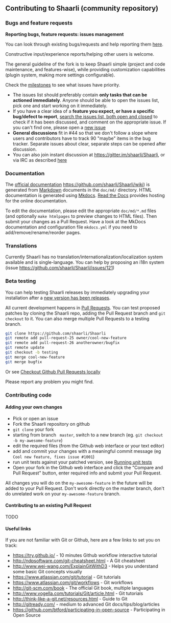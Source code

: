 ## Contributing to Shaarli (community repository)

### Bugs and feature requests
**Reporting bugs, feature requests: issues management**

You can look through existing bugs/requests and help reporting them [here](https://github.com/shaarli/Shaarli/issues).

Constructive input/experience reports/helping other users is welcome.

The general guideline of the fork is to keep Shaarli simple (project and code maintenance, and features-wise), while providing customization capabilities (plugin system, making more settings configurable).

Check the [milestones](https://github.com/shaarli/Shaarli/milestones) to see what issues have priority.

 * The issues list should preferably contain **only tasks that can be actioned immediately**. Anyone should be able to open the issues list, pick one and start working on it immediately.
 * If you have a clear idea of a **feature you expect, or have a specific bug/defect to report**, [search the issues list, both open and closed](https://github.com/shaarli/Shaarli/issues?q=is%3Aissue) to check if it has been discussed, and comment on the appropriate issue. If you can't find one, please open a [new issue](https://github.com/shaarli/Shaarli/issues/new)
 * **General discussions** fit in #44 so that we don't follow a slope where users and contributors have to track 90 "maybe" items in the bug tracker. Separate issues about clear, separate steps can be opened after discussion.
 * You can also join instant discussion at https://gitter.im/shaarli/Shaarli, or via IRC as described [here](https://github.com/shaarli/Shaarli/issues/44#issuecomment-77745105)
 
### Documentation

The [official documentation](http://shaarli.readthedocs.io/en/rtfd/) https://github.com/shaarli/Shaarli/wiki) is generated from [Markdown](https://daringfireball.net/projects/markdown/syntax) documents in the `doc/md/` directory. HTML documentation is generated using [Mkdocs](http://www.mkdocs.org/). [Read the Docs](https://readthedocs.org/) provides hosting for the online documentation. 

To edit the documentation, please edit the appropriate `doc/md/*.md` files (and optionally `make htmlpages` to preview changes to HTML files). Then submit your changes as a Pull Request. Have a look at the MkDocs documentation and configuration file `mkdocs.yml` if you need to add/remove/rename/reorder pages.

### Translations
Currently Shaarli has no translation/internationalization/localization system available and is single-language. You can help by proposing an i18n system (issue https://github.com/shaarli/Shaarli/issues/121)

### Beta testing
You can help testing Shaarli releases by immediately upgrading your installation after a [new version has been releases](https://github.com/shaarli/Shaarli/releases).

All current development happens in [Pull Requests](https://github.com/shaarli/Shaarli/pulls). You can test proposed patches by cloning the Shaarli repo, adding the Pull Request branch and `git checkout` to it. You can also merge multiple Pull Requests to a testing branch.

```bash
git clone https://github.com/shaarli/Shaarli
git remote add pull-request-25 owner/cool-new-feature
git remote add pull-request-26 anotherowner/bugfix
git remote update
git checkout -b testing
git merge cool-new-feature
git merge bugfix
```
Or see [Checkout Github Pull Requests locally](https://gist.github.com/piscisaureus/3342247)

Please report any problem you might find.


### Contributing code

#### Adding your own changes

 * Pick or open an issue
 * Fork the Shaarli repository on github
 * `git clone`  your fork
 * starting from branch ` master`, switch to a new branch (eg. `git checkout -b my-awesome-feature`)
 * edit the required files (from the Github web interface or your text editor)
 * add and commit your changes with a meaningful commit message (eg `Cool new feature, fixes issue #1001`)
 * run unit tests against your patched version, see [Running unit tests](https://github.com/shaarli/Shaarli/wiki/Running-unit-tests)
 * Open your fork in the Github web interface and click the "Compare and Pull Request" button, enter required info and submit your Pull Request.

All changes you will do on the `my-awesome-feature`  in the future will be added to your Pull Request. Don't work directly on the master branch, don't do unrelated work on your  `my-awesome-feature` branch.

#### Contributing to an existing Pull Request

TODO

#### Useful links
If you are not familiar with Git or Github, here are a few links to set you on track:

 * https://try.github.io/ - 10 minutes Github workflow interactive tutorial
 * http://ndpsoftware.com/git-cheatsheet.html - A Git cheatsheet
 * http://www.wei-wang.com/ExplainGitWithD3 - Helps you understand some basic Git concepts visually
 * https://www.atlassian.com/git/tutorial - Git tutorials
 * https://www.atlassian.com/git/workflows - Git workflows
 * http://git-scm.com/book - The official Git book, multiple languages
 * http://www.vogella.com/tutorials/Git/article.html - Git tutorials
 * http://think-like-a-git.net/resources.html - Guide to Git
 * http://gitready.com/ - medium to advanced Git docs/tips/blog/articles
 * https://github.com/btford/participating-in-open-source - Participating in Open Source
